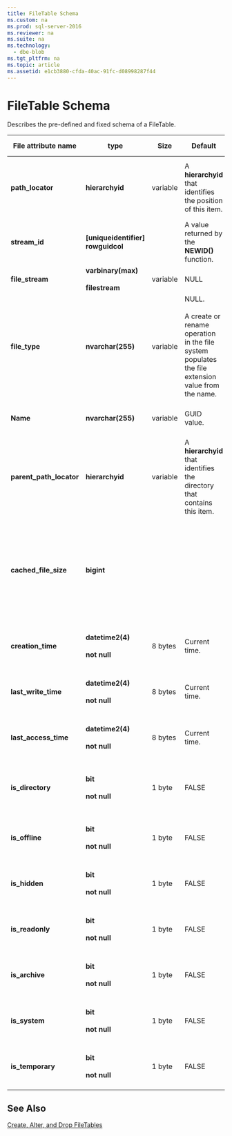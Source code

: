 ```yaml
---
title: FileTable Schema
ms.custom: na
ms.prod: sql-server-2016
ms.reviewer: na
ms.suite: na
ms.technology: 
  - dbe-blob
ms.tgt_pltfrm: na
ms.topic: article
ms.assetid: e1cb3880-cfda-40ac-91fc-d08998287f44
---
```

# FileTable Schema
  Describes the pre\-defined and fixed schema of a FileTable.  
  
|File attribute name|type|Size|Default|Description|File system accessibility|  
|-------------------------|----------|----------|-------------|-----------------|-------------------------------|  
|**path\_locator**|**hierarchyid**|variable|A **hierarchyid** that identifies the position of this item.|The position of this node in the hierarchical FileNamespace.<br /><br /> Primary key for the table.|Can be created and modified by setting the Windows path values.|  
|**stream\_id**|**\[uniqueidentifier\] rowguidcol**||A value returned by the **NEWID\(\)** function.|A unique ID for the FILESTREAM data.|Not applicable.|  
|**file\_stream**|**varbinary\(max\)**<br /><br /> **filestream**|variable|NULL|Contains the FILESTREAM data.|Not applicable.|  
|**file\_type**|**nvarchar\(255\)**|variable|NULL.<br /><br /> A create or rename operation in the file system populates the file extension value from the name.|Represents the type of the file.<br /><br /> This column can be used as the **TYPE COLUMN** when you create a full\-text index.<br /><br /> **file\_type** is a persisted computed column.|Calculated automatically. Cannot be set.|  
|**Name**|**nvarchar\(255\)**|variable|GUID value.|The file or directory name.|Can be created or modified by using Windows APIs.|  
|**parent\_path\_locator**|**hierarchyid**|variable|A **hierarchyid** that identifies the directory that contains this item.|The **hierarchyid** of the containing directory.<br /><br /> **parent\_path\_locator** is a persisted computed column.|Calculated automatically. Cannot be set.|  
|**cached\_file\_size**|**bigint**|||The size in bytes of the FILESTREAM data.<br /><br /> **cached\_file\_size** is a persisted computed column.|Although the cached file size is automatically kept up to date, it can go out of sync in unusual circumstances. To calculate the exact size, use the **DATALENGTH\(\)** function.|  
|**creation\_time**|**datetime2\(4\)**<br /><br /> **not null**|8 bytes|Current time.|The date and time that the file was created.|Calculated automatically. Can also be set by using Windows APIs.|  
|**last\_write\_time**|**datetime2\(4\)**<br /><br /> **not null**|8 bytes|Current time.|The date and time that the file was last updated.|Calculated automatically. Can also be set by using Windows APIs.|  
|**last\_access\_time**|**datetime2\(4\)**<br /><br /> **not null**|8 bytes|Current time.|The date and time that the file was last accessed.|Calculated automatically. Can also be set by using Windows APIs.|  
|**is\_directory**|**bit**<br /><br /> **not null**|1 byte|FALSE|Indicates whether the row represents a directory. This value is calculated automatically, and cannot be set.|Calculated automatically. Cannot be set.|  
|**is\_offline**|**bit**<br /><br /> **not null**|1 byte|FALSE|Offline file attribute.|Calculated automatically. Can also be set by using Windows APIs.|  
|**is\_hidden**|**bit**<br /><br /> **not null**|1 byte|FALSE|Hidden file attribute.|Calculated automatically. Can also be set by using Windows APIs.|  
|**is\_readonly**|**bit**<br /><br /> **not null**|1 byte|FALSE|Read\-only  file attribute.|Calculated automatically. Can also be set by using Windows APIs.|  
|**is\_archive**|**bit**<br /><br /> **not null**|1 byte|FALSE|Archive attribute.|Calculated automatically. Can also be set by using Windows APIs.|  
|**is\_system**|**bit**<br /><br /> **not null**|1 byte|FALSE|System file attribute.|Calculated automatically. Can also be set by using Windows APIs.|  
|**is\_temporary**|**bit**<br /><br /> **not null**|1 byte|FALSE|Temporary file attribute.|Calculated automatically. Can also be set by using Windows APIs.|  
  
## See Also  
 [Create, Alter, and Drop FileTables](../../Topics/TopicNameNotContainA/Create--Alter--and-Drop-FileTables.md)  
  
  